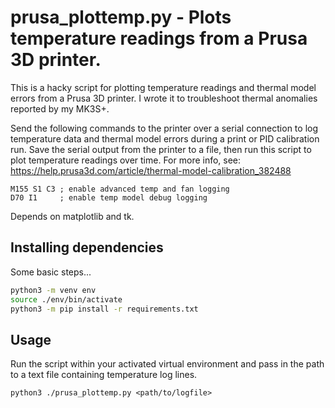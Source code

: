 # prusa_plottemp.py - Plots temperature readings from a Prusa 3D printer.

This is a hacky script for plotting temperature readings and thermal model
errors from a Prusa 3D printer. I wrote it to troubleshoot thermal anomalies
reported by my MK3S+.

Send the following commands to the printer over a serial connection to
log temperature data and thermal model errors during a print or PID calibration
run. Save the serial output from the printer to a file, then run this script to
plot temperature readings over time. For more info, see: 
https://help.prusa3d.com/article/thermal-model-calibration_382488

```gcode
M155 S1 C3 ; enable advanced temp and fan logging
D70 I1     ; enable temp model debug logging
```
Depends on matplotlib and tk.

## Installing dependencies
Some basic steps...

```bash
python3 -m venv env
source ./env/bin/activate
python3 -m pip install -r requirements.txt
```

## Usage
Run the script within your activated virtual environment and pass in the path to a 
text file containing temperature log lines.

`python3 ./prusa_plottemp.py <path/to/logfile>`